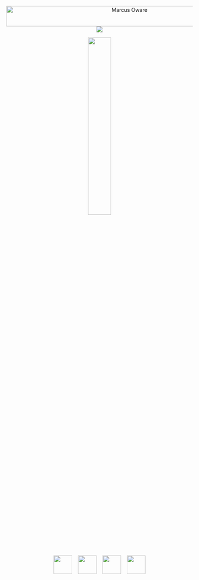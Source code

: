 <p align="center">
  <a href="https://github.com/Weten-Ogen">
    <img src="https://readme-typing-svg.herokuapp.com?font=Kaushan+Script&size=40&duration=3500&color=447FF7&background=FFFFFF00&center=true&vCenter=true&width=650&height=55&lines=Marcus+Oware+Hey+%F0%9F%91%8B%F0%9F%8F%BB;I+am+a+Software+Developer+%F0%9F%A7%91%F0%9F%8F%BB%E2%80%8D%F0%9F%92%BB;I+have+4%2B+years+of+experience+%F0%9F%93%88;" alt="Marcus Oware" width="650" height="55">
  </a>
  <img src="https://user-images.githubusercontent.com/73097560/115834477-dbab4500-a447-11eb-908a-139a6edaec5c.gif">
  <a href="https://github.com/Weten-Ogen">
    <p align="center">
      <img src="https://github.com/antero9471/antero9471/blob/master/logo.gif" width="35%">
    </p>
  </a>
</p>

<div align="center">
  
  </br>
  <a href="marcuoware@gmail.com" target="_blank" rel="noopener noreferrer"><img src="https://img.icons8.com/fluency/2x/gmail-new.png"  width="50" /></a>
  &nbsp;&nbsp;
  <a href="https://www.linkedin.com/in/marcus-oware-bb4682229/" target="_blank" rel="noopener noreferrer"><img src="https://img.icons8.com/color/2x/linkedin"  width="50" /></a>
  &nbsp;&nbsp;
  <a href="https://t.me/antero9471" target="_blank" rel="noopener noreferrer"><img src="https://img.icons8.com/color/2x/telegram-app"  width="50" /></a>
  &nbsp;&nbsp;
  <a href="https://vercel.com/dashboard" target="_blank" rel="noopener noreferrer"><img src="https://img.icons8.com/nolan/2x/link.png"  width="50" /></a>
</div>

